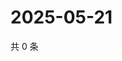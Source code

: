 # 2025-05-21

共 0 条

<!-- BEGIN ZHIHUQUESTIONS -->
<!-- 最后更新时间 Wed May 21 2025 18:12:47 GMT+0800 (China Standard Time) -->

<!-- END ZHIHUQUESTIONS -->
